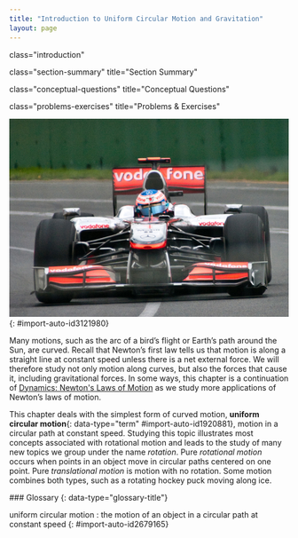 ```yaml
---
title: "Introduction to Uniform Circular Motion and Gravitation"
layout: page
---
```



<cnx-pi data-type="cnx.flag.introduction"> class="introduction" </cnx-pi>

<cnx-pi data-type="cnx.eoc">class="section-summary" title="Section Summary"</cnx-pi>

<cnx-pi data-type="cnx.eoc">class="conceptual-questions" title="Conceptual Questions"</cnx-pi>

<cnx-pi data-type="cnx.eoc">class="problems-exercises" title="Problems &amp; Exercises"</cnx-pi>

 ![The figure shows, from front, a red and silver coloured Formula One car turning through a curve in a race on the Melbourne Grand Prix track, with the driver in seat.](../resources/Figure_07_00_01a.jpg "This Australian Grand Prix Formula 1 race car moves in a circular path as it makes the turn. Its wheels also spin rapidly&#x2014;the latter completing many revolutions, the former only part of one (a circular arc). The same physical principles are involved in each. (credit: Richard Munckton)"){: #import-auto-id3121980}

Many motions, such as the arc of a bird’s flight or Earth’s path around the Sun, are curved. Recall that Newton’s first law tells us that motion is along a straight line at constant speed unless there is a net external force. We will therefore study not only motion along curves, but also the forces that cause it, including gravitational forces. In some ways, this chapter is a continuation of [Dynamics: Newton\'s Laws of Motion](/contents/m42129) as we study more applications of Newton’s laws of motion.

This chapter deals with the simplest form of curved motion, **uniform circular motion**{: data-type="term" #import-auto-id1920881}, motion in a circular path at constant speed. Studying this topic illustrates most concepts associated with rotational motion and leads to the study of many new topics we group under the name *rotation*. Pure *rotational motion* occurs when points in an object move in circular paths centered on one point. Pure *translational motion* is motion with no rotation. Some motion combines both types, such as a rotating hockey puck moving along ice.

<div data-type="glossary" markdown="1">
### Glossary
{: data-type="glossary-title"}

uniform circular motion
: the motion of an object in a circular path at constant speed
{: #import-auto-id2679165}

</div>


